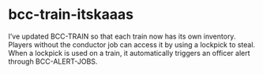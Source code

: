 # bcc-train-itskaaas

I’ve updated BCC-TRAIN so that each train now has its own inventory. Players without the conductor job can access it by using a lockpick to steal. When a lockpick is used on a train, it automatically triggers an officer alert through BCC-ALERT-JOBS.
